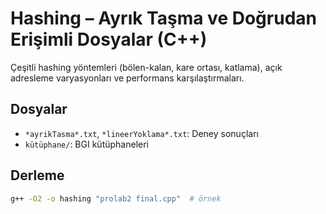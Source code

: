 # Hashing – Ayrık Taşma ve Doğrudan Erişimli Dosyalar (C++)

Çeşitli hashing yöntemleri (bölen-kalan, kare ortası, katlama), açık adresleme varyasyonları ve performans karşılaştırmaları.

## Dosyalar
- `*ayrikTasma*.txt`, `*lineerYoklama*.txt`: Deney sonuçları
- `kütüphane/`: BGI kütüphaneleri

## Derleme
```bash
g++ -O2 -o hashing "prolab2 final.cpp"  # örnek
```
